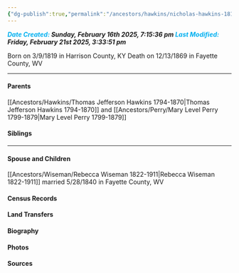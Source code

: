 ```yaml
---
{"dg-publish":true,"permalink":"/ancestors/hawkins/nicholas-hawkins-1819-1869/","tags":["Nicholas-Hawkins"]}
---
```


***<font color="#00b0f0">Date Created:</font> Sunday, February 16th 2025, 7:15:36 pm*
*<font color="#00b0f0">Last Modified:</font> Friday, February 21st 2025, 3:33:51 pm***

Born on  3/9/1819 in Harrison County, KY
Death on 12/13/1869 in Fayette County, WV

---
#### Parents

[[Ancestors/Hawkins/Thomas Jefferson Hawkins 1794-1870\|Thomas Jefferson Hawkins 1794-1870]] and [[Ancestors/Perry/Mary Level Perry 1799-1879\|Mary Level Perry 1799-1879]]
#### Siblings
<!-- Link to sibling -->

---
#### Spouse and Children
[[Ancestors/Wiseman/Rebecca Wiseman 1822-1911\|Rebecca Wiseman 1822-1911]] married 5/28/1840 in Fayette County, WV
<!-- Link to child -->

#### Census Records

#### Land Transfers

#### Biography

#### Photos

#### Sources

